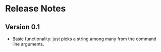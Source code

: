 # Release Notes

## Version 0.1

- Basic functionality: just picks a string among many from the command line arguments.
